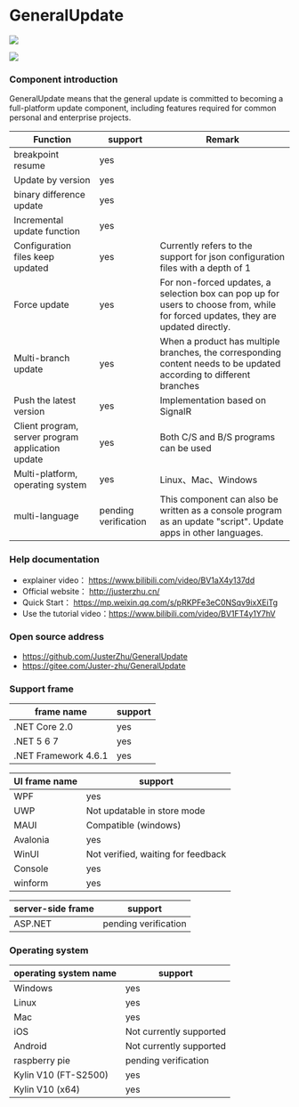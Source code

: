 # GeneralUpdate #
![](https://img.shields.io/github/license/JusterZhu/GeneralUpdate?color=blue)


![](imgs/GeneralUpdate_h.png)

### Component introduction ###

GeneralUpdate means that the general update is committed to becoming a full-platform update component, including features required for common personal and enterprise projects.

| Function                                          | support              | Remark                                                       |
| ------------------------------------------------- | -------------------- | ------------------------------------------------------------ |
| breakpoint resume                                 | yes                  |                                                              |
| Update by version                                 | yes                  |                                                              |
| binary difference update                          | yes                  |                                                              |
| Incremental update function                       | yes                  |                                                              |
| Configuration files keep updated                  | yes                  | Currently refers to the support for json configuration files with a depth of 1 |
| Force update                                      | yes                  | For non-forced updates, a selection box can pop up for users to choose from, while for forced updates, they are updated directly. |
| Multi-branch update                               | yes                  | When a product has multiple branches, the corresponding content needs to be updated according to different branches |
| Push the latest version                           | yes                  | Implementation based on SignalR                              |
| Client program, server program application update | yes                  | Both C/S and B/S programs can be used                        |
| Multi-platform, operating system                  | yes                  | Linux、Mac、Windows                                          |
| multi-language                                    | pending verification | This component can also be written as a console program as an update "script". Update apps in other languages. |



### Help documentation ###

- explainer video： https://www.bilibili.com/video/BV1aX4y137dd
- Official website： http://justerzhu.cn/
- Quick Start： https://mp.weixin.qq.com/s/pRKPFe3eC0NSqv9ixXEiTg
- Use the tutorial video：https://www.bilibili.com/video/BV1FT4y1Y7hV

### Open source address ###

- https://github.com/JusterZhu/GeneralUpdate
- https://gitee.com/Juster-zhu/GeneralUpdate

### Support frame

| frame name           | support |
| -------------------- | ------- |
| .NET Core 2.0        | yes     |
| .NET 5 6 7           | yes     |
| .NET Framework 4.6.1 | yes     |

| UI frame name | support                            |
| ------------- | ---------------------------------- |
| WPF           | yes                                |
| UWP           | Not updatable in store mode        |
| MAUI          | Compatible (windows)               |
| Avalonia      | yes                                |
| WinUI         | Not verified, waiting for feedback |
| Console       | yes                                |
| winform       | yes                                |

| server-side frame | support              |
| ----------------- | -------------------- |
| ASP.NET           | pending verification |

### Operating system

| operating system name | support                 |
| --------------------- | ----------------------- |
| Windows               | yes                     |
| Linux                 | yes                     |
| Mac                   | yes                     |
| iOS                   | Not currently supported |
| Android               | Not currently supported |
| raspberry pie         | pending verification    |
| Kylin V10 (FT-S2500)  | yes                     |
| Kylin V10 (x64)       | yes                     |
